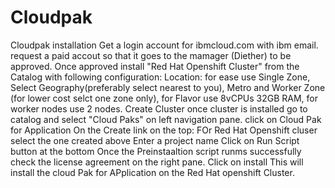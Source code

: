 # Cloudpak
Cloudpak installation
Get a login account for ibmcloud.com with ibm email.
request a paid accout so that it goes to the mamager (Diether) to be approved.
Once approved install "Red Hat Openshift Cluster" from the Catalog with following configuration:
Location: for ease use Single Zone, Select Geography(preferably select nearest to you), Metro and Worker Zone (for lower cost selct one zone only), for Flavor use 8vCPUs 32GB RAM, for worker nodes use 2 nodes.
Create Cluster
once cluster is installed go to catalog and select "Cloud Paks" on left navigation pane.
click on Cloud Pak for Application
On the Create link on the top:
FOr Red Hat Openshift cluser select the one created above
Enter a project name
Click on Run Script button at the bottom
Once the Preinstaaltion script runms successfully check the license agreement on the right pane.
Click on install
This will install the cloud Pak for APplication on the Red Hat openshift Cluster.
